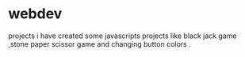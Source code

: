 # webdev
projects 
i have created some javascripts projects like black jack game ,stone paper scissor game and changing button colors .
